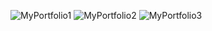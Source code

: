 ![MyPortfolio1](https://github.com/user-attachments/assets/5b49e43a-1200-40c4-8822-ceadc737133c)
![MyPortfolio2](https://github.com/user-attachments/assets/1820f0cd-bcd6-4310-b97c-d2a7c798b3d7)
![MyPortfolio3](https://github.com/user-attachments/assets/9c127f3b-60ac-432b-a6fb-fe9e10f5311a)
